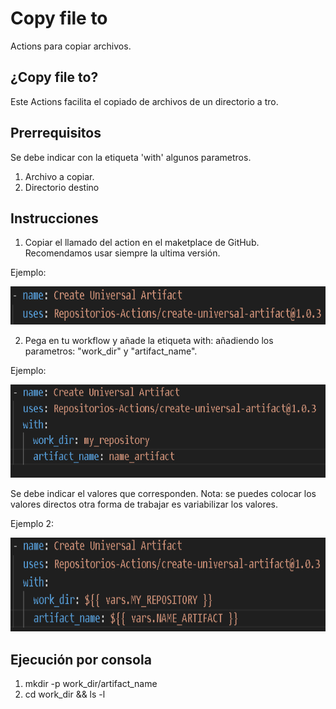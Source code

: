 # Copy file to

Actions para copiar archivos.

## ¿Copy file to?

Este Actions facilita el copiado de archivos de un directorio a tro.

## Prerrequisitos

Se debe indicar con la etiqueta 'with' algunos parametros.

1. Archivo a copiar.
2. Directorio destino

## Instrucciones

1. Copiar el llamado del action en el maketplace de GitHub. Recomendamos usar siempre la ultima versión.

Ejemplo:

<p align="center">
  <img width="671" height="61" alt="action" src="public/img/action.PNG">
</p>

2. Pega en tu workflow y añade la etiqueta with: añadiendo los parametros: "work_dir" y "artifact_name".

Ejemplo:

<p align="center">
  <img width="667" height="149" alt="action_with" src="public/img/action_with.PNG">
</p>

Se debe indicar el valores que corresponden. Nota: se puedes colocar los valores directos otra forma de trabajar es variabilizar los valores.

Ejemplo 2:

<p align="center">
  <img width="654" height="150" alt="action_with_variables" src="public/img/action_with_variables.PNG">
</p>

## Ejecución por consola

1. mkdir -p work_dir/artifact_name
2. cd work_dir && ls -l